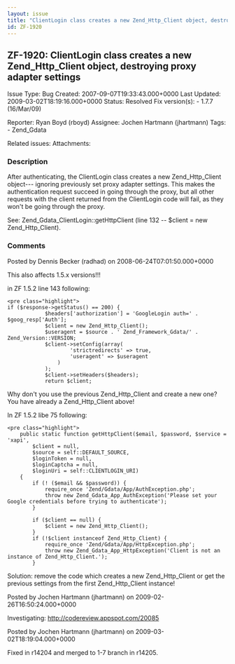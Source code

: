 ```yaml
---
layout: issue
title: "ClientLogin class creates a new Zend_Http_Client object, destroying proxy adapter settings"
id: ZF-1920
---
```


ZF-1920: ClientLogin class creates a new Zend\_Http\_Client object, destroying proxy adapter settings
-----------------------------------------------------------------------------------------------------

 Issue Type: Bug Created: 2007-09-07T19:33:43.000+0000 Last Updated: 2009-03-02T18:19:16.000+0000 Status: Resolved Fix version(s): - 1.7.7 (16/Mar/09)
 
 Reporter:  Ryan Boyd (rboyd)  Assignee:  Jochen Hartmann (jhartmann)  Tags: - Zend\_Gdata
 
 Related issues: 
 Attachments: 
### Description

After authenticating, the ClientLogin class creates a new Zend\_Http\_Client object--- ignoring previously set proxy adapter settings. This makes the authentication request succeed in going through the proxy, but all other requests with the client returned from the ClientLogin code will fail, as they won't be going through the proxy.

See: Zend\_Gdata\_ClientLogin::getHttpClient (line 132 -- $client = new Zend\_Http\_Client).

 

 

### Comments

Posted by Dennis Becker (radhad) on 2008-06-24T07:01:50.000+0000

This also affects 1.5.x versions!!!

in ZF 1.5.2 line 143 following:

 
    <pre class="highlight">
    if ($response->getStatus() == 200) {
                $headers['authorization'] = 'GoogleLogin auth=' . $goog_resp['Auth'];
                $client = new Zend_Http_Client();
                $useragent = $source . ' Zend_Framework_Gdata/' . Zend_Version::VERSION;
                $client->setConfig(array(
                        'strictredirects' => true,
                        'useragent' => $useragent
                    )
                );
                $client->setHeaders($headers);
                return $client;


Why don't you use the previous Zend\_Http\_Client and create a new one? You have already a Zend\_Http\_Client above!

In ZF 1.5.2 libe 75 following:

 
    <pre class="highlight">
        public static function getHttpClient($email, $password, $service = 'xapi',
            $client = null,
            $source = self::DEFAULT_SOURCE,
            $loginToken = null,
            $loginCaptcha = null,
            $loginUri = self::CLIENTLOGIN_URI)
        {
            if (! ($email && $password)) {
                require_once 'Zend/Gdata/App/AuthException.php';
                throw new Zend_Gdata_App_AuthException('Please set your Google credentials before trying to authenticate');
            }
    
            if ($client == null) {
                $client = new Zend_Http_Client();
            }
            if (!$client instanceof Zend_Http_Client) {
                require_once 'Zend/Gdata/App/HttpException.php';
                throw new Zend_Gdata_App_HttpException('Client is not an instance of Zend_Http_Client.');
            }


Solution: remove the code which creates a new Zend\_Http\_Client or get the previous settings from the first Zend\_Http\_Client instance!

 

 

Posted by Jochen Hartmann (jhartmann) on 2009-02-26T16:50:24.000+0000

Investigating: <http://codereview.appspot.com/20085>

 

 

Posted by Jochen Hartmann (jhartmann) on 2009-03-02T18:19:04.000+0000

Fixed in r14204 and merged to 1-7 branch in r14205.

 

 
